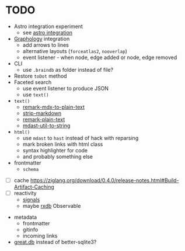 # TODO

- Astro integration experiment
  - see [astro integration](/notes/astro-integration.md)
- [Graphology](https://graphology.github.io/) integration
  - add arrows to lines
  - alternative layouts (`forceatlas2`, `nooverlap`)
  - event listener - when node, edge added or node, edge removed
- CLI
  - use `.braindb` as folder instead of file?
- Restore `toDot` method
- Faceted search
  - use event listener to produce JSON
  - use `text()`
- `text()`
  - [remark-mdx-to-plain-text](https://www.npmjs.com/package/remark-mdx-to-plain-text)
  - [strip-markdown](https://www.npmjs.com/package/strip-markdown)
  - [remark-plain-text](https://www.npmjs.com/package/remark-plain-text)
  - [mdast-util-to-string](https://www.npmjs.com/package/mdast-util-to-string)
- `html()`
  - use `mdast` to `hast` instead of hack with reparsing
  - mark broken links with html class
  - syntax highlighter for code
  - and probably something else
- frontmatter
  - `schema`
- [ ] cache https://ziglang.org/download/0.4.0/release-notes.html#Build-Artifact-Caching
- [ ] reactivity
  - [signals](https://preactjs.com/guide/v10/signals/)
  - maybe [rxdb](https://rxdb.info) Observable
- metadata
  - frontmatter
  - gitinfo
  - incoming links
- [great.db](https://www.npmjs.com/package/great.db) instead of better-sqlite3?
